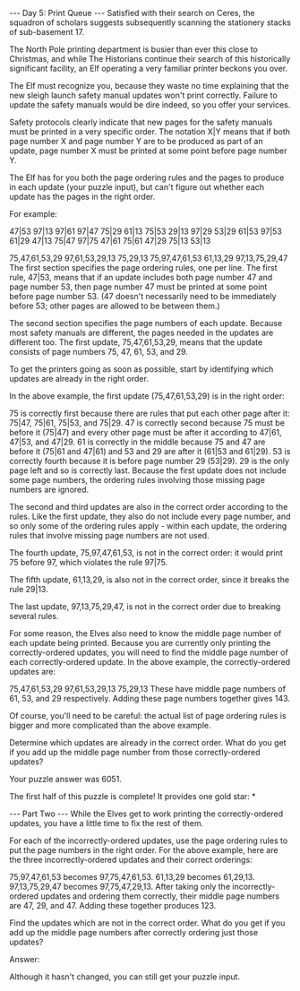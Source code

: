 --- Day 5: Print Queue ---
Satisfied with their search on Ceres, the squadron of scholars suggests subsequently scanning the stationery stacks of 
sub-basement 17.

The North Pole printing department is busier than ever this close to Christmas, and while The Historians continue their 
search of this historically significant facility, an Elf operating a very familiar printer beckons you over.

The Elf must recognize you, because they waste no time explaining that the new sleigh launch safety manual updates won't 
print correctly. Failure to update the safety manuals would be dire indeed, so you offer your services.

Safety protocols clearly indicate that new pages for the safety manuals must be printed in a very specific order. The 
notation X|Y means that if both page number X and page number Y are to be produced as part of an update, page number X 
must be printed at some point before page number Y.

The Elf has for you both the page ordering rules and the pages to produce in each update (your puzzle input), but can't 
figure out whether each update has the pages in the right order.

For example:

47|53
97|13
97|61
97|47
75|29
61|13
75|53
29|13
97|29
53|29
61|53
97|53
61|29
47|13
75|47
97|75
47|61
75|61
47|29
75|13
53|13

75,47,61,53,29
97,61,53,29,13
75,29,13
75,97,47,61,53
61,13,29
97,13,75,29,47
The first section specifies the page ordering rules, one per line. The first rule, 47|53, means that if an update 
includes both page number 47 and page number 53, then page number 47 must be printed at some point before page number 53. 
(47 doesn't necessarily need to be immediately before 53; other pages are allowed to be between them.)

The second section specifies the page numbers of each update. Because most safety manuals are different, the pages needed 
in the updates are different too. The first update, 75,47,61,53,29, means that the update consists of page numbers 75, 
47, 61, 53, and 29.

To get the printers going as soon as possible, start by identifying which updates are already in the right order.

In the above example, the first update (75,47,61,53,29) is in the right order:

75 is correctly first because there are rules that put each other page after it: 75|47, 75|61, 75|53, and 75|29.
47 is correctly second because 75 must be before it (75|47) and every other page must be after it according to 47|61, 47|53, and 47|29.
61 is correctly in the middle because 75 and 47 are before it (75|61 and 47|61) and 53 and 29 are after it (61|53 and 61|29).
53 is correctly fourth because it is before page number 29 (53|29).
29 is the only page left and so is correctly last.
Because the first update does not include some page numbers, the ordering rules involving those missing page numbers are ignored.

The second and third updates are also in the correct order according to the rules. Like the first update, they also do 
not include every page number, and so only some of the ordering rules apply - within each update, the ordering rules 
that involve missing page numbers are not used.

The fourth update, 75,97,47,61,53, is not in the correct order: it would print 75 before 97, which violates the rule 97|75.

The fifth update, 61,13,29, is also not in the correct order, since it breaks the rule 29|13.

The last update, 97,13,75,29,47, is not in the correct order due to breaking several rules.

For some reason, the Elves also need to know the middle page number of each update being printed. Because you are 
currently only printing the correctly-ordered updates, you will need to find the middle page number of each 
correctly-ordered update. In the above example, the correctly-ordered updates are:

75,47,61,53,29
97,61,53,29,13
75,29,13
These have middle page numbers of 61, 53, and 29 respectively. Adding these page numbers together gives 143.

Of course, you'll need to be careful: the actual list of page ordering rules is bigger and more complicated than the above example.

Determine which updates are already in the correct order. What do you get if you add up the middle page number from 
those correctly-ordered updates?

Your puzzle answer was 6051.

The first half of this puzzle is complete! It provides one gold star: *

--- Part Two ---
While the Elves get to work printing the correctly-ordered updates, you have a little time to fix the rest of them.

For each of the incorrectly-ordered updates, use the page ordering rules to put the page numbers in the right order. 
For the above example, here are the three incorrectly-ordered updates and their correct orderings:

75,97,47,61,53 becomes 97,75,47,61,53.
61,13,29 becomes 61,29,13.
97,13,75,29,47 becomes 97,75,47,29,13.
After taking only the incorrectly-ordered updates and ordering them correctly, their middle page numbers are 47, 29, 
and 47. Adding these together produces 123.

Find the updates which are not in the correct order. What do you get if you add up the middle page numbers after 
correctly ordering just those updates?

Answer:


Although it hasn't changed, you can still get your puzzle input.
